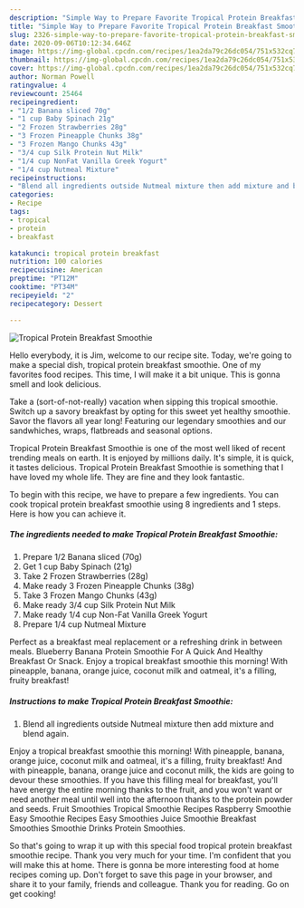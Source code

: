 ```yaml
---
description: "Simple Way to Prepare Favorite Tropical Protein Breakfast Smoothie"
title: "Simple Way to Prepare Favorite Tropical Protein Breakfast Smoothie"
slug: 2326-simple-way-to-prepare-favorite-tropical-protein-breakfast-smoothie
date: 2020-09-06T10:12:34.646Z
image: https://img-global.cpcdn.com/recipes/1ea2da79c26dc054/751x532cq70/tropical-protein-breakfast-smoothie-recipe-main-photo.jpg
thumbnail: https://img-global.cpcdn.com/recipes/1ea2da79c26dc054/751x532cq70/tropical-protein-breakfast-smoothie-recipe-main-photo.jpg
cover: https://img-global.cpcdn.com/recipes/1ea2da79c26dc054/751x532cq70/tropical-protein-breakfast-smoothie-recipe-main-photo.jpg
author: Norman Powell
ratingvalue: 4
reviewcount: 25464
recipeingredient:
- "1/2 Banana sliced 70g"
- "1 cup Baby Spinach 21g"
- "2 Frozen Strawberries 28g"
- "3 Frozen Pineapple Chunks 38g"
- "3 Frozen Mango Chunks 43g"
- "3/4 cup Silk Protein Nut Milk"
- "1/4 cup NonFat Vanilla Greek Yogurt"
- "1/4 cup Nutmeal Mixture"
recipeinstructions:
- "Blend all ingredients outside Nutmeal mixture then add mixture and blend again."
categories:
- Recipe
tags:
- tropical
- protein
- breakfast

katakunci: tropical protein breakfast 
nutrition: 100 calories
recipecuisine: American
preptime: "PT12M"
cooktime: "PT34M"
recipeyield: "2"
recipecategory: Dessert

---
```



![Tropical Protein Breakfast Smoothie](https://img-global.cpcdn.com/recipes/1ea2da79c26dc054/751x532cq70/tropical-protein-breakfast-smoothie-recipe-main-photo.jpg)

Hello everybody, it is Jim, welcome to our recipe site. Today, we're going to make a special dish, tropical protein breakfast smoothie. One of my favorites food recipes. This time, I will make it a bit unique. This is gonna smell and look delicious.

Take a (sort-of-not-really) vacation when sipping this tropical smoothie. Switch up a savory breakfast by opting for this sweet yet healthy smoothie. Savor the flavors all year long! Featuring our legendary smoothies and our sandwhiches, wraps, flatbreads and seasonal options.

Tropical Protein Breakfast Smoothie is one of the most well liked of recent trending meals on earth. It is enjoyed by millions daily. It's simple, it is quick, it tastes delicious. Tropical Protein Breakfast Smoothie is something that I have loved my whole life. They are fine and they look fantastic.


To begin with this recipe, we have to prepare a few ingredients. You can cook tropical protein breakfast smoothie using 8 ingredients and 1 steps. Here is how you can achieve it.

<!--inarticleads1-->

##### The ingredients needed to make Tropical Protein Breakfast Smoothie:

1. Prepare 1/2 Banana sliced (70g)
1. Get 1 cup Baby Spinach (21g)
1. Take 2 Frozen Strawberries (28g)
1. Make ready 3 Frozen Pineapple Chunks (38g)
1. Take 3 Frozen Mango Chunks (43g)
1. Make ready 3/4 cup Silk Protein Nut Milk
1. Make ready 1/4 cup Non-Fat Vanilla Greek Yogurt
1. Prepare 1/4 cup Nutmeal Mixture


Perfect as a breakfast meal replacement or a refreshing drink in between meals. Blueberry Banana Protein Smoothie For A Quick And Healthy Breakfast Or Snack. Enjoy a tropical breakfast smoothie this morning! With pineapple, banana, orange juice, coconut milk and oatmeal, it&#39;s a filling, fruity breakfast! 

<!--inarticleads2-->

##### Instructions to make Tropical Protein Breakfast Smoothie:

1. Blend all ingredients outside Nutmeal mixture then add mixture and blend again.


Enjoy a tropical breakfast smoothie this morning! With pineapple, banana, orange juice, coconut milk and oatmeal, it&#39;s a filling, fruity breakfast! And with pineapple, banana, orange juice and coconut milk, the kids are going to devour these smoothies. If you have this filling meal for breakfast, you&#39;ll have energy the entire morning thanks to the fruit, and you won&#39;t want or need another meal until well into the afternoon thanks to the protein powder and seeds. Fruit Smoothies Tropical Smoothie Recipes Raspberry Smoothie Easy Smoothie Recipes Easy Smoothies Juice Smoothie Breakfast Smoothies Smoothie Drinks Protein Smoothies. 

So that's going to wrap it up with this special food tropical protein breakfast smoothie recipe. Thank you very much for your time. I'm confident that you will make this at home. There is gonna be more interesting food at home recipes coming up. Don't forget to save this page in your browser, and share it to your family, friends and colleague. Thank you for reading. Go on get cooking!
